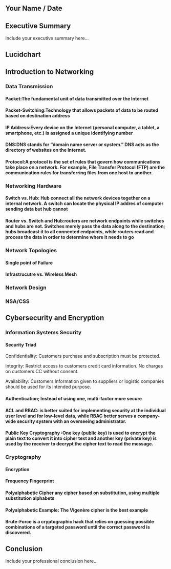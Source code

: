 ## Your Name / Date

## Executive Summary 
Include your executive summary here...

## Lucidchart

## Introduction to Networking

### Data Transmission
#### Packet:The fundamental unit of data transmitted over the Internet
#### Packet-Switching:Technology that allows packets of data to be routed based on destination address 
#### IP Address:Every device on the Internet (personal computer, a tablet, a smartphone, etc.) is assigned a unique identifying number

#### DNS:DNS stands for “domain name server or system.” DNS acts as the directory of websites on the Internet.

#### Protocol:A protocol is the set of rules that govern how communications take place on a network. For example, File Transfer Protocol (FTP) are the communication rules for transferring files from one host to another. 

### Networking Hardware
#### Switch vs. Hub: Hub connect all the network devices together on a internal network. A switch can locate the physical IP addres of computer sending data but hub cannot
#### Router vs. Switch and Hub:routers are network endpoints while switches and hubs are not. Switches merely pass the data along to the destination; hubs broadcast it to all connected endpoints, while routers read and process the data in order to determine where it needs to go
### Network Topologies
#### Single point of Failure
#### Infrastrucutre vs. Wireless Mesh
### Network Design
### NSA/CSS

## Cybersecurity and Encryption

### Information Systems Security

#### Security Triad
Confidentiality: Customers purchase and subscription must be protected. 

Integrity: Restrict access to customers credit card information. No charges on customers CC without consent. 

Availability: Customers Information given to suppliers or logistic companies should be used for its intended purpose. 

#### Authentication; Instead of using one, multi-factor more secure



#### ACL and RBAC: is better suited for implementing security at the individual user level and for low-level data, while RBAC better serves a company-wide security system with an overseeing administrator.

#### Public Key Cryptography :One key (public key) is used to encrypt the plain text to convert it into cipher text and another key (private key) is used by the receiver to decrypt the cipher text to read the message.

### Cryptography
#### Encryption
#### Frequency Fingerprint
#### Polyalphabetic Cipher any cipher based on substitution, using multiple substitution alphabets
#### Polyalphabetic Example:  The Vigenère cipher is the best example

#### Brute-Force is a cryptographic hack that relies on guessing possible combinations of a targeted password until the correct password is discovered.

## Conclusion
Include your professional conclusion here...

